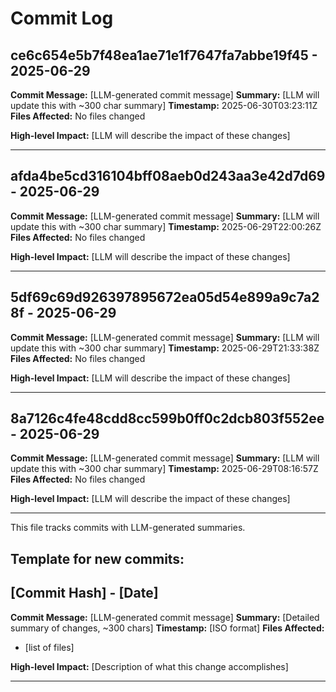 # Commit Log


## ce6c654e5b7f48ea1ae71e1f7647fa7abbe19f45 - 2025-06-29
**Commit Message:** [LLM-generated commit message]
**Summary:** [LLM will update this with ~300 char summary]
**Timestamp:** 2025-06-30T03:23:11Z
**Files Affected:** 
No files changed

**High-level Impact:**
[LLM will describe the impact of these changes]

---

## afda4be5cd316104bff08aeb0d243aa3e42d7d69 - 2025-06-29
**Commit Message:** [LLM-generated commit message]
**Summary:** [LLM will update this with ~300 char summary]
**Timestamp:** 2025-06-29T22:00:26Z
**Files Affected:** 
No files changed

**High-level Impact:**
[LLM will describe the impact of these changes]

---

## 5df69c69d926397895672ea05d54e899a9c7a28f - 2025-06-29
**Commit Message:** [LLM-generated commit message]
**Summary:** [LLM will update this with ~300 char summary]
**Timestamp:** 2025-06-29T21:33:38Z
**Files Affected:** 
No files changed

**High-level Impact:**
[LLM will describe the impact of these changes]

---

## 8a7126c4fe48cdd8cc599b0ff0c2dcb803f552ee - 2025-06-29
**Commit Message:** [LLM-generated commit message]
**Summary:** [LLM will update this with ~300 char summary]
**Timestamp:** 2025-06-29T08:16:57Z
**Files Affected:** 
No files changed

**High-level Impact:**
[LLM will describe the impact of these changes]

---
This file tracks commits with LLM-generated summaries.

## Template for new commits:
## [Commit Hash] - [Date]
**Commit Message:** [LLM-generated commit message]
**Summary:** [Detailed summary of changes, ~300 chars]
**Timestamp:** [ISO format]
**Files Affected:** 
- [list of files]

**High-level Impact:**
[Description of what this change accomplishes]

---
